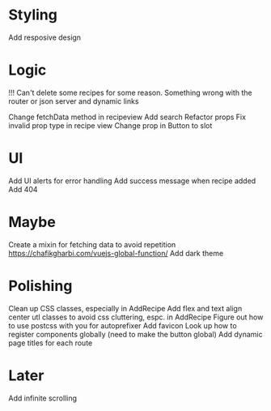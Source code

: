 # Styling

Add resposive design


# Logic

!!! Can't delete some recipes for some reason. Something wrong with the router or json server and dynamic links

Change fetchData method in recipeview
Add search
Refactor props
Fix invalid prop type in recipe view
Change prop in Button to slot

# UI

Add UI alerts for error handling
Add success message when recipe added
Add 404

# Maybe
Create a mixin for fetching data to avoid repetition https://chafikgharbi.com/vuejs-global-function/
Add dark theme

# Polishing

Clean up CSS classes, especially in AddRecipe
Add flex and text align center utl classes to avoid css cluttering, espc. in AddRecipe
Figure out how to use postcss with you for autoprefixer
Add favicon
Look up how to register components globally (need to make the button global)
Add dynamic page titles for each route


# Later

Add infinite scrolling






